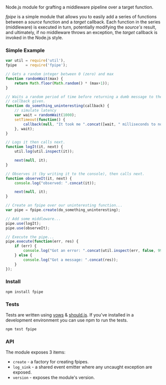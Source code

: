 Node.js module for grafting a middleware pipeline over a target function.

_fpipe_ is a simple module that allows you to easily add a series of functions between a _source_ function and a _target_ callback. 
Each function in the series (middleware) is executed in turn, potentially modifying the _source's_ result, and ultimately, if no middleware throws an exception, the _target_ callback is invoked in the Node.js style.

### Simple Example

``` javascript
var util = require('util'),
fpipe    = require('fpipe');

// Gets a random integer between 0 (zero) and max
function randomWait(max) {
	return Math.floor(Math.random() * (max+1));
}

// Waits a random period of time before returning a dumb message to the
// callback given.
function do_something_uninteresting(callback) {
	// simulate latency
	var wait = randomWait(1000);
	setTimeout(function() {
		callback(null, "It took me ".concat([wait, " milliseconds to notice you."]));
	}, wait);	
}

// Logs it then calls next.
function logIt(it, next) {
	util.log(util.inspect(it));

	next(null, it);
}

// Observes it (by writing it to the console), then calls next.
function observeIt(it, next) {
	console.log("observed: ".concat(it));

	next(null, it);
}

// Create an fpipe over our uninteresting function...
var pipe = fpipe.create(do_something_uninteresting);

// Add some middleware...
pipe.use(logIt);
pipe.use(observeIt);

// Execute the pipe...
pipe.execute(function(err, res) {
	if (err) {
		console.log("Got an error: ".concat(util.inspect(err, false, 99)));
	} else {
		console.log("Got a message: ".concat(res));
	}
});
```

### Install
```
npm install fpipe
```

### Tests
Tests are written using [vows](http://vowsjs.org/) & [should.js](https://github.com/visionmedia/should.js/). If you've installed in a development environment you can use npm to run the tests.

```
npm test fpipe
```

### API 

The module exposes 3 items:

* `create` - a factory for creating fpipes.
* `log_sink` - a shared event emitter where any uncaught exception are exposed.
* `version` - exposes the module's version.


